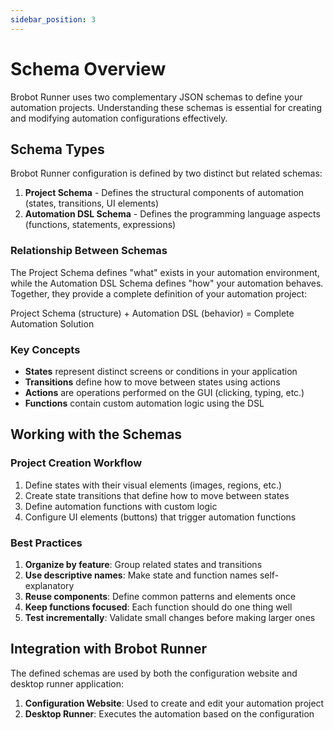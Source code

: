 ```yaml
---
sidebar_position: 3
---
```


# Schema Overview

Brobot Runner uses two complementary JSON schemas to define your automation projects. Understanding these schemas is 
essential for creating and modifying automation configurations effectively.

## Schema Types

Brobot Runner configuration is defined by two distinct but related schemas:

1. **Project Schema** - Defines the structural components of automation (states, transitions, UI elements)
2. **Automation DSL Schema** - Defines the programming language aspects (functions, statements, expressions)

### Relationship Between Schemas

The Project Schema defines "what" exists in your automation environment, while the Automation DSL Schema defines "how" 
your automation behaves. Together, they provide a complete definition of your automation project:

Project Schema (structure) + Automation DSL (behavior) = Complete Automation Solution

### Key Concepts

- **States** represent distinct screens or conditions in your application
- **Transitions** define how to move between states using actions
- **Actions** are operations performed on the GUI (clicking, typing, etc.)
- **Functions** contain custom automation logic using the DSL

## Working with the Schemas

### Project Creation Workflow

1. Define states with their visual elements (images, regions, etc.)
2. Create state transitions that define how to move between states
3. Define automation functions with custom logic
4. Configure UI elements (buttons) that trigger automation functions

### Best Practices

1. **Organize by feature**: Group related states and transitions
2. **Use descriptive names**: Make state and function names self-explanatory
3. **Reuse components**: Define common patterns and elements once
4. **Keep functions focused**: Each function should do one thing well
5. **Test incrementally**: Validate small changes before making larger ones

## Integration with Brobot Runner

The defined schemas are used by both the configuration website and desktop runner application:

1. **Configuration Website**: Used to create and edit your automation project
2. **Desktop Runner**: Executes the automation based on the configuration